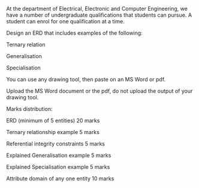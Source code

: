 At the department of Electrical, Electronic and Computer Engineering, we have a number of undergraduate qualifications that students can pursue. A student can enrol for one qualification at a time.

Design an ERD that includes examples of the following:

Ternary relation

Generalisation

Specialisation

You can use any drawing tool, then paste on an MS Word or pdf.

Upload the MS Word document or the pdf, do not upload the output of your drawing tool.

Marks distribution:

ERD (minimum of 5 entities) 20 marks

Ternary relationship example 5 marks

Referential integrity constraints 5 marks

Explained Generalisation example 5 marks

Explained Specialisation example 5 marks

Attribute domain of any one entity 10 marks
